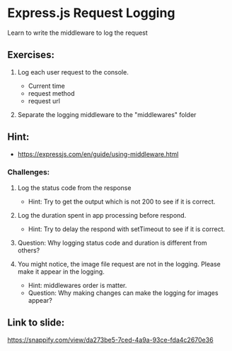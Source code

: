 # Express.js Request Logging

Learn to write the middleware to log the request

## Exercises:

1. Log each user request to the console.

   - Current time
   - request method
   - request url

2. Separate the logging middleware to the "middlewares" folder

## Hint:

- https://expressjs.com/en/guide/using-middleware.html

### Challenges:

1. Log the status code from the response

   - Hint: Try to get the output which is not 200 to see if it is correct.

2. Log the duration spent in app processing before respond.

   - Hint: Try to delay the respond with setTimeout to see if it is correct.

3. Question: Why logging status code and duration is different from others?

4. You might notice, the image file request are not in the logging. Please make it appear in the logging.

   - Hint: middlewares order is matter.
   - Question: Why making changes can make the logging for images appear?

## Link to slide:

https://snappify.com/view/da273be5-7ced-4a9a-93ce-fda4c2670e36

